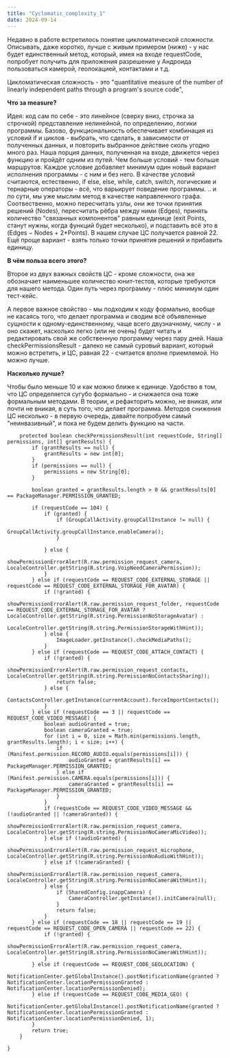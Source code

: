```yaml
---
title: "Cyclomatic_complexity_1"
date: 2024-09-14
---
```


Недавно в работе встретилось понятие цикломатической сложности.
Описывать, даже коротко, лучше с живым примером (ниже) - у нас будет единственный метод, который, имея на входе requestCode, попробует получить для приложения разрешение у Андроида пользоваться камерой, геолокацией, контактами и т.д.

Цикломатическая сложность - это "quantitative measure of the number of linearly independent paths through a program's source code", 


**Что за measure?**

Идея: код сам по себе - это линейное (сверху вниз, строчка за строчкой) представление нелинейной, по определению, логики программы. Базово, функциональность обеспечивает комбинация из условий if и циклов - выбрать, что сделать, в зависимости от полученных данных, и повторить выбранное действие сколь угодно много раз. Наша порция данных, полученная на входе, движется через функцию и пройдёт одним из путей. Чем больше условий - тем больше маршрутов. Каждое условие добавляет минимум один новый вариант исполнения программы - с ним и без него. В качестве условий считаются, естественно, if else, else, while, catch, switch, логические и тернарные операторы - всё, что варьирует поведение программы.
.. и по сути, мы уже мыслим метод в качестве направленного графа. Соотвественно, можно пересчитать узлы, они же точки принятия решений (Nodes), пересчитать рёбра между ними (Edges), принять количество "связанных компонентов" равным единице (exit Points, станут нужны, когда функций будет несколько), и подставить всё это в (Edges − Nodes + 2*Points). В нашем случае ЦС получается равной 22.
Ещё проще вариант - взять только точки принятия решений и прибавить единицу.


**В чём польза всего этого?**

Второе из двух важных свойств ЦС - кроме сложности, она же обозначает наименьшее количество юнит-тестов, которые требуются для нашего метода. Один путь через программу - плюс минимум один тест-кейс.

А первое важное свойство - мы подходим к коду формально, вообще не касаясь того, что делает программа и сводим всё объявленные сущности к одному-единственному, чаще всего двузначному, числу - и оно скажет, насколько легко (или не очень) будет читать и редактировать свой же собственную программу через пару дней. Наша checkPermissionsResult - далеко не самый суровый вариант, который можно встретить, и ЦС, равная 22 - считается вполне приемлемой. Но можно лучше.


**Насколько лучше?**

Чтобы было меньше 10 и как можно ближе к единице.
Удобство в том, что ЦС определяется сугубо формально - и снижается она тоже формальным методами. В теории, и рефакторить можно, не вникая, или почти не вникая, в суть того, что делает программа. Методов снижения ЦС несколько - в первую очередь, давайте попробуем самый "неинвазивный", и пока не будем делить функцию на части.

```
    protected boolean checkPermissionsResult(int requestCode, String[] permissions, int[] grantResults) {
        if (grantResults == null) {
            grantResults = new int[0];
        }
        if (permissions == null) {
            permissions = new String[0];
        }

        boolean granted = grantResults.length > 0 && grantResults[0] == PackageManager.PERMISSION_GRANTED;

        if (requestCode == 104) {
            if (granted) {
                if (GroupCallActivity.groupCallInstance != null) {
                    GroupCallActivity.groupCallInstance.enableCamera();
                }

            } else {
                showPermissionErrorAlert(R.raw.permission_request_camera, LocaleController.getString(R.string.VoipNeedCameraPermission));
            }
        } else if (requestCode == REQUEST_CODE_EXTERNAL_STORAGE || requestCode == REQUEST_CODE_EXTERNAL_STORAGE_FOR_AVATAR) {
            if (!granted) {
                showPermissionErrorAlert(R.raw.permission_request_folder, requestCode == REQUEST_CODE_EXTERNAL_STORAGE_FOR_AVATAR ? LocaleController.getString(R.string.PermissionNoStorageAvatar) :
                        LocaleController.getString(R.string.PermissionStorageWithHint));
            } else {
                ImageLoader.getInstance().checkMediaPaths();
            }
        } else if (requestCode == REQUEST_CODE_ATTACH_CONTACT) {
            if (!granted) {
                showPermissionErrorAlert(R.raw.permission_request_contacts, LocaleController.getString(R.string.PermissionNoContactsSharing));
                return false;
            } else {
                ContactsController.getInstance(currentAccount).forceImportContacts();
            }
        } else if (requestCode == 3 || requestCode == REQUEST_CODE_VIDEO_MESSAGE) {
            boolean audioGranted = true;
            boolean cameraGranted = true;
            for (int i = 0, size = Math.min(permissions.length, grantResults.length); i < size; i++) {
                if (Manifest.permission.RECORD_AUDIO.equals(permissions[i])) {
                    audioGranted = grantResults[i] == PackageManager.PERMISSION_GRANTED;
                } else if (Manifest.permission.CAMERA.equals(permissions[i])) {
                    cameraGranted = grantResults[i] == PackageManager.PERMISSION_GRANTED;
                }
            }
            if (requestCode == REQUEST_CODE_VIDEO_MESSAGE && (!audioGranted || !cameraGranted)) {
                showPermissionErrorAlert(R.raw.permission_request_camera, LocaleController.getString(R.string.PermissionNoCameraMicVideo));
            } else if (!audioGranted) {
                showPermissionErrorAlert(R.raw.permission_request_microphone, LocaleController.getString(R.string.PermissionNoAudioWithHint));
            } else if (!cameraGranted) {
                showPermissionErrorAlert(R.raw.permission_request_camera, LocaleController.getString(R.string.PermissionNoCameraWithHint));
            } else {
                if (SharedConfig.inappCamera) {
                    CameraController.getInstance().initCamera(null);
                }
                return false;
            }
        } else if (requestCode == 18 || requestCode == 19 || requestCode == REQUEST_CODE_OPEN_CAMERA || requestCode == 22) {
            if (!granted) {
                showPermissionErrorAlert(R.raw.permission_request_camera, LocaleController.getString(R.string.PermissionNoCameraWithHint));
            }
        } else if (requestCode == REQUEST_CODE_GEOLOCATION) {
            NotificationCenter.getGlobalInstance().postNotificationName(granted ? NotificationCenter.locationPermissionGranted : NotificationCenter.locationPermissionDenied);
        } else if (requestCode == REQUEST_CODE_MEDIA_GEO) {
            NotificationCenter.getGlobalInstance().postNotificationName(granted ? NotificationCenter.locationPermissionGranted : NotificationCenter.locationPermissionDenied, 1);
        }
        return true;
    }

}
```
